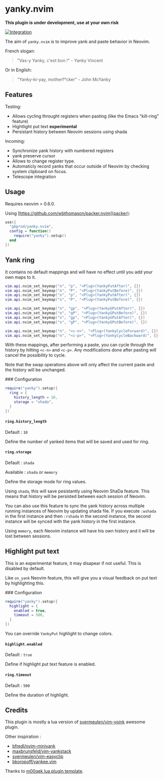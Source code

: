 # yanky.nvim

**This plugin is under development, use at your own risk**

[![Integration](https://github.com/gbprod/yanky.nvim/actions/workflows/integration.yml/badge.svg)](https://github.com/gbprod/yanky.nvim/actions/workflows/integration.yml)

The aim of `yanky.nvim` is to improve yank and paste behavior in Neovim.

French slogan:

> "Vas-y Yanky, c'est bon !" - Yanky Vincent

Or in English:

> "Yanky-ki-yay, motherf\*cker" - John McYanky

## Features

Testing:

- Allows cycling throught registers when pasting (like the Emacs "kill-ring" feature)
- Hightlight put text **experimental**
- Persistant history between Neovim sessions using shada

Incoming:

- Synchronize yank history with numbered registers
- yank preserve cursor
- Allows to change register type.
- Automaticly record yanks that occur outside of Neovim by checking system clipboard on focus.
- Telescope integration

## Usage

Requires neovim > 0.6.0.

Using [https://github.com/wbthomason/packer.nvim](packer):

```lua
use({
  "gbprod/yanky.nvim",
  config = function()
    require("yanky").setup()
  end
})
```

## Yank ring

It contains no default mappings and will have no effect until you add your own maps to it.

```lua
vim.api.nvim_set_keymap("n", "p", "<Plug>(YankyPutAfter)", {})
vim.api.nvim_set_keymap("n", "P", "<Plug>(YankyPutBefore)", {})
vim.api.nvim_set_keymap("x", "p", "<Plug>(YankyPutAfter)", {})
vim.api.nvim_set_keymap("x", "P", "<Plug>(YankyPutBefore)", {})

vim.api.nvim_set_keymap("n", "gp", "<Plug>(YankyGPutAfter)", {})
vim.api.nvim_set_keymap("n", "gP", "<Plug>(YankyGPutBefore)", {})
vim.api.nvim_set_keymap("x", "gp", "<Plug>(YankyGPutAfter)", {})
vim.api.nvim_set_keymap("x", "gP", "<Plug>(YankyGPutBefore)", {})

vim.api.nvim_set_keymap("n", "<c-n>", "<Plug>(YankyCycleForward)", {})
vim.api.nvim_set_keymap("n", "<c-p>", "<Plug>(YankyCycleBackward)", {})
```

With these mappings, after performing a paste, you can cycle through the history by hitting `<c-n>` and `<c-p>`.
Any modifications done after pasting will cancel the possibility to cycle.

Note that the swap operations above will only affect the current paste and the history will be unchanged.

### Configuration

```lua
require("yanky").setup({
  ring = {
    history_length = 10,
    storage = "shada",
  }
})
```

#### `ring.history_length`

Default : `10`

Define the number of yanked items that will be saved and used for ring.

#### `ring.storage`

Default : `shada`

Available : `shada` or `memory`

Define the storage mode for ring values.

Using `shada`, this will save pesistantly using Neovim ShaDa feature. This means
that history will be persisted between each session of Neovim.

You can also use this feature to sync the yank history across multiple running instances
of Neovim by updating shada file. If you execute `:wshada` in the first instance
and then `:rshada` in the second instance, the second instance will be synced with
the yank history in the first instance.

Using `memory`, each Neovim instance will have his own history and il will be
lost between sessions.

## Highlight put text

This is an experimental feature, it may disapear if not useful. This is disabled
by default.

Like `on_yank` Neovim feature, this will give you a visual feedback on put text
by highlighting this.

### Configuration

```lua
require("yanky").setup({
  highlight = {
    enabled = true,
    timeout = 500,
  }
})
```

You can override `YankyPut` highlight to change colors.

#### `highlight.enabled`

Default : `true`

Define if highlight put text feature is enabled.

#### `ring.timeout`

Default : `500`

Define the duration of highlight.

## Credits

This plugin is mostly a lua version of [svermeulen/vim-yoink](https://github.com/svermeulen/vim-yoink) awesome plugin.

Other inspiration :

- [bfredl/nvim-miniyank](https://github.com/bfredl/nvim-miniyank)
- [maxbrunsfeld/vim-yankstack](https://github.com/maxbrunsfeld/vim-yankstack)
- [svermeulen/vim-easyclip](https://github.com/svermeulen/vim-easyclip)
- [bkoropoff/yankee.vim](https://github.com/bkoropoff/yankee.vim)

Thanks to [m00qek lua plugin template](https://github.com/m00qek/plugin-template.nvim).
